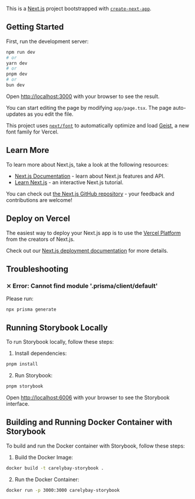 This is a [Next.js](https://nextjs.org) project bootstrapped with [`create-next-app`](https://nextjs.org/docs/app/api-reference/cli/create-next-app).

## Getting Started

First, run the development server:

```bash
npm run dev
# or
yarn dev
# or
pnpm dev
# or
bun dev
```

Open [http://localhost:3000](http://localhost:3000) with your browser to see the result.

You can start editing the page by modifying `app/page.tsx`. The page auto-updates as you edit the file.

This project uses [`next/font`](https://nextjs.org/docs/app/building-your-application/optimizing/fonts) to automatically optimize and load [Geist](https://vercel.com/font), a new font family for Vercel.

## Learn More

To learn more about Next.js, take a look at the following resources:

- [Next.js Documentation](https://nextjs.org/docs) - learn about Next.js features and API.
- [Learn Next.js](https://nextjs.org/learn) - an interactive Next.js tutorial.

You can check out [the Next.js GitHub repository](https://github.com/vercel/next.js) - your feedback and contributions are welcome!

## Deploy on Vercel

The easiest way to deploy your Next.js app is to use the [Vercel Platform](https://vercel.com/new?utm_medium=default-template&filter=next.js&utm_source=create-next-app&utm_campaign=create-next-app-readme) from the creators of Next.js.

Check out our [Next.js deployment documentation](https://nextjs.org/docs/app/building-your-application/deploying) for more details.

## Troubleshooting

### ⨯ Error: Cannot find module '.prisma/client/default'

Please run:

```
npx prisma generate
```

## Running Storybook Locally

To run Storybook locally, follow these steps:

1. Install dependencies:

```bash
pnpm install
```

2. Run Storybook:

```bash
pnpm storybook
```

Open [http://localhost:6006](http://localhost:6006) with your browser to see the Storybook interface.

## Building and Running Docker Container with Storybook

To build and run the Docker container with Storybook, follow these steps:

1. Build the Docker Image:

```bash
docker build -t carelybay-storybook .
```

2. Run the Docker Container:

```bash
docker run -p 3000:3000 carelybay-storybook
```
